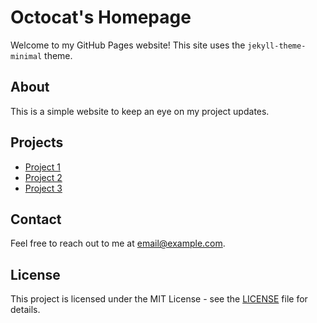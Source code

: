 # Octocat's Homepage

Welcome to my GitHub Pages website! This site uses the `jekyll-theme-minimal` theme.

## About

This is a simple website to keep an eye on my project updates.

## Projects

- [Project 1](https://github.com/username/project1)
- [Project 2](https://github.com/username/project2)
- [Project 3](https://github.com/username/project3)

## Contact

Feel free to reach out to me at [email@example.com](mailto:email@example.com).

## License

This project is licensed under the MIT License - see the [LICENSE](LICENSE) file for details.